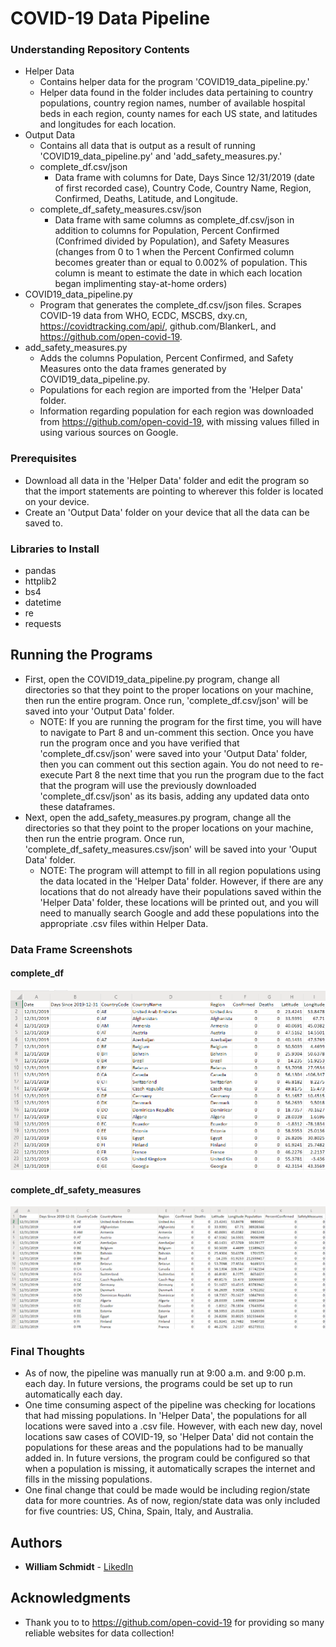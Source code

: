 # COVID-19 Data Pipeline

### Understanding Repository Contents
* Helper Data
  - Contains helper data for the program 'COVID19_data_pipeline.py.' 
  - Helper data found in the folder includes data pertaining to country populations, country region names, number of available hospital beds in each region, county names for each US state, and latitudes and longitudes for each location.
* Output Data
  - Contains all data that is output as a result of running 'COVID19_data_pipeline.py' and 'add_safety_measures.py.'
  - complete_df.csv/json
    * Data frame with columns for Date, Days Since 12/31/2019 (date of first recorded case), Country Code, Country Name, Region, Confirmed, Deaths, Latitude, and Longitude.
  - complete_df_safety_measures.csv/json
    * Data frame with same columns as complete_df.csv/json in addition to columns for Population, Percent Confirmed (Confrimed divided by Population), and Safety Measures (changes from 0 to 1 when the Percent Confirmed column becomes greater than or equal to 0.002% of population. This column is meant to estimate the date in which each location began implimenting stay-at-home orders)
* COVID19_data_pipeline.py
  - Program that generates the complete_df.csv/json files. Scrapes COVID-19 data from WHO, ECDC, MSCBS, dxy.cn, https://covidtracking.com/api/, github.com/BlankerL, and  https://github.com/open-covid-19.
* add_safety_measures.py
  - Adds the columns Population, Percent Confirmed, and Safety Measures onto the data frames generated by COVID19_data_pipeline.py.
  - Populations for each region are imported from the 'Helper Data' folder.
  - Information regarding population for each region was downloaded from https://github.com/open-covid-19, with missing values filled in using various sources on Google.


### Prerequisites
* Download all data in the 'Helper Data' folder and edit the program so that the import statements are pointing to wherever this folder is located on your device.
* Create an 'Output Data' folder on your device that all the data can be saved to.

### Libraries to Install
* pandas
* httplib2
* bs4
* datetime
* re
* requests
 
## Running the Programs
* First, open the COVID19_data_pipeline.py program, change all directories so that they point to the proper locations on your machine, then run the entire program. Once run, 'complete_df.csv/json' will be saved into your 'Output Data' folder.
  - NOTE: If you are running the program for the first time, you will have to navigate to Part 8 and un-comment this section. Once you have run the program once and you have verified that 'complete_df.csv/json' were saved into your 'Output Data' folder, then you can comment out this section again. You do not need to re-execute Part 8 the next time that you run the program due to the fact that the program will use the previously downloaded 'complete_df.csv/json' as its basis, adding any updated data onto these dataframes. 
* Next, open the add_safety_measures.py program, change all the directories so that they point to the proper locations on your machine, then run the entrie program. Once run, 'complete_df_safety_measures.csv/json' will be saved into your 'Ouput Data' folder.
  - NOTE: The program will attempt to fill in all region populations using the data located in the 'Helper Data' folder. However, if there are any locations that do not already have their populations saved within the 'Helper Data' folder, these locations will be printed out, and you will need to manually search Google and add these populations into the appropriate .csv files within Helper Data.

### Data Frame Screenshots

#### complete_df

![Images](Images/complete_df.png)

#### complete_df_safety_measures

![Images](Images/complete_df_safety_measures.png)

### Final Thoughts
* As of now, the pipeline was manually run at 9:00 a.m. and 9:00 p.m. each day. In future versions, the programs could be set up to run automatically each day.
* One time consuming aspect of the pipeline was checking for locations that had missing populations. In 'Helper Data', the populations for all locations were saved into a .csv file. However, with each new day, novel locations saw cases of COVID-19, so 'Helper Data' did not contain the populations for these areas and the populations had to be manually added in. In future versions, the program could be configured so that when a population is missing, it automatically scrapes the internet and fills in the missing populations.
* One final change that could be made would be including region/state data for more countries. As of now, region/state data was only included for five countries: US, China, Spain, Italy, and Australia.

## Authors

* **William Schmidt** - [LikedIn](https://www.linkedin.com/in/william-schmidt-152431168/)

## Acknowledgments

* Thank you to to https://github.com/open-covid-19 for providing so many reliable websites for data collection!
